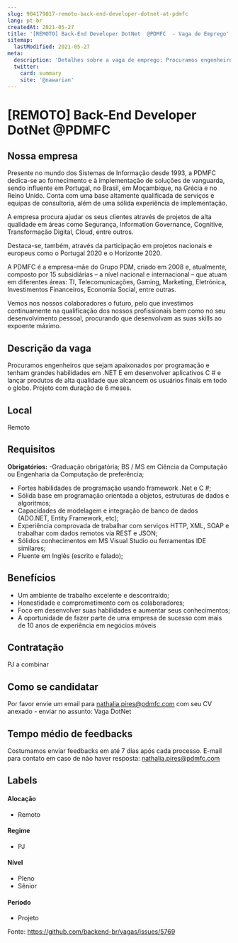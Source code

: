```yaml
---
slug: 904179017-remoto-back-end-developer-dotnet-at-pdmfc
lang: pt-br
createdAt: 2021-05-27
title: '[REMOTO] Back-End Developer DotNet  @PDMFC  - Vaga de Emprego'
sitemap:
  lastModified: 2021-05-27
meta:
  description: 'Detalhes sobre a vaga de emprego: Procuramos engenheiros que sejam apaixonados por programação e tenham grandes habilidades em .NET E em desenvolver aplicativos C # e lançar produtos de alta qualidade que alcancem os usuários finais em todo o globo. Projeto com duração de 6 meses.'
  twitter:
    card: summary
    site: '@nawarian'
---
```


# [REMOTO] Back-End Developer DotNet  @PDMFC 

## Nossa empresa

Presente no mundo dos Sistemas de Informação desde 1993, a PDMFC dedica-se ao fornecimento e à implementação de soluções de vanguarda, sendo influente em Portugal, no Brasil, em Moçambique, na Grécia e no Reino Unido. Conta com uma base altamente qualificada de serviços e equipas de consultoria, além de uma sólida experiência de implementação.

A empresa procura ajudar os seus clientes através de projetos de alta qualidade em áreas como Segurança, Information Governance, Cognitive, Transformação Digital, Cloud, entre outros.

Destaca-se, também, através da participação em projetos nacionais e europeus como o Portugal 2020 e o Horizonte 2020.

A PDMFC é a empresa-mãe do Grupo PDM, criado em 2008 e, atualmente, composto por 15 subsidiárias – a nível nacional e internacional – que atuam em diferentes áreas: TI, Telecomunicações, Gaming, Marketing, Eletrónica, Investimentos Financeiros, Economia Social, entre outras.

Vemos nos nossos colaboradores o futuro, pelo que investimos continuamente na qualificação dos nossos profissionais bem como no seu desenvolvimento pessoal, procurando que desenvolvam as suas skills ao expoente máximo.


## Descrição da vaga

Procuramos engenheiros que sejam apaixonados por programação e tenham grandes habilidades em .NET E em desenvolver aplicativos C # e lançar produtos de alta qualidade que alcancem os usuários finais em todo o globo. Projeto com duração de 6 meses.

## Local

Remoto

## Requisitos

**Obrigatórios:**
-Graduação obrigatória; BS / MS em Ciência da Computação ou Engenharia da Computação de preferência;
- Fortes habilidades de programação usando framework .Net e C #;
- Sólida base em programação orientada a objetos, estruturas de dados e algoritmos;
- Capacidades de modelagem e integração de banco de dados (ADO.NET, Entity Framework, etc);
- Experiência comprovada de trabalhar com serviços HTTP, XML, SOAP e trabalhar com dados remotos via REST e JSON;
- Sólidos conhecimentos em MS Visual Studio ou ferramentas IDE similares;
- Fluente em Inglês (escrito e falado);

## Benefícios
- Um ambiente de trabalho excelente e descontraído;
- Honestidade e comprometimento com os colaboradores;
- Foco em desenvolver suas habilidades e aumentar seus conhecimentos;
- A oportunidade de fazer parte de uma empresa de sucesso com mais de 10 anos de experiência em negócios móveis

## Contratação

PJ a combinar

## Como se candidatar

Por favor envie um email para nathalia.pires@pdmfc.com com seu CV anexado - enviar no assunto: Vaga DotNet

## Tempo médio de feedbacks

Costumamos enviar feedbacks em até 7 dias após cada processo.
E-mail para contato em caso de não haver resposta: nathalia.pires@pdmfc.com

## Labels
<!-- retire os labels que não fazem sentido à vaga -->

#### Alocação
- Remoto


#### Regime
- PJ

#### Nível
- Pleno
- Sênior

#### Período
- Projeto


Fonte: https://github.com/backend-br/vagas/issues/5769